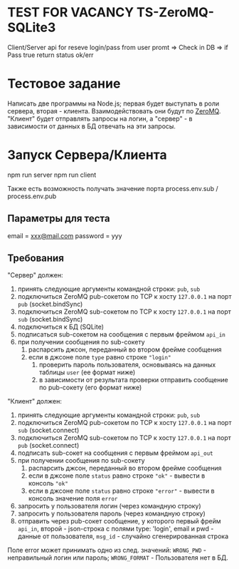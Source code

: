 # TEST FOR VACANCY TS-ZeroMQ-SQLite3
 Client/Server api for reseve login/pass from user promt => Check in DB => if Pass true return status ok/err

# Тестовое задание #

Написать две программы на Node.js; первая будет выступать в роли сервера, вторая - клиента. Взаимодействовать
они будут по [ZeroMQ](http://zeromq.org/). "Клиент" будет отправлять запросы на логин, а "сервер" - в зависимости
от данных в БД отвечать на эти запросы.

# Запуск Сервера/Клиента #

npm run server
npm run client

Также есть возможность получать значение порта process.env.sub / process.env.pub

## Параметры для теста ##
email = xxx@mail.com
password = yyy

## Требования ##
"Сервер" должен:

1. принять следующие аргументы командной строки: `pub`, `sub`
1. подключиться ZeroMQ pub-сокетом по TCP к хосту `127.0.0.1` на порт `pub` (socket.bindSync)
1. подключиться ZeroMQ sub-сокетом по TCP к хосту `127.0.0.1` на порт `sub` (socket.bindSync)
1. подключиться к БД (SQLite)
1. подписаться sub-сокетом на сообщения с первым фреймом `api_in`
1. при получении сообщения по sub-сокету
   1. распарсить джсон, переданный во втором фрейме сообщения
   1. если в джсоне поле `type` равно строке `"login"` 
      1. проверить пароль пользователя, основываясь на данных таблицы `user` (ее формат ниже)
      1. в зависимости от результата проверки отправить сообщение по pub-сокету (его формат ниже)

"Клиент" должен:

1. принять следующие аргументы командной строки: `pub`, `sub`
1. подключиться ZeroMQ pub-сокетом по TCP к хосту `127.0.0.1` на порт `sub` (socket.connect)
1. подключиться ZeroMQ sub-сокетом по TCP к хосту `127.0.0.1` на порт `pub` (socket.connect)
1. подписать sub-сокет на сообщения с первым фреймом `api_out`
1. при получении сообщения по sub-сокету
   1. распарсить джсон, переданный во втором фрейме сообщения
   1. если в джсоне поле `status` равно строке `"ok"` - вывести в консоль `"ok"`
   1. если в джсоне поле `status` равно строке `"error"` - вывести в консоль значение поля `error`
1. запросить у пользователя логин  (через командную строку)
1. запросить у пользователя пароль (через командную строку)
1. отправить через pub-сокет сообщение, у которого первый фрейм `api_in`, второй - json-строка 
   с полями type: 'login', email и pwd - данные от пользователя, `msg_id` - случайно сгенерированная строка

Поле error может принимать одно из след. значений:
`WRONG_PWD` - неправильный логин или пароль;
`WRONG_FORMAT` - Пользователя нет в БД.


